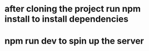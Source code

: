 # after cloning the project run npm install to install dependencies 
# npm run dev to spin up the server


 
